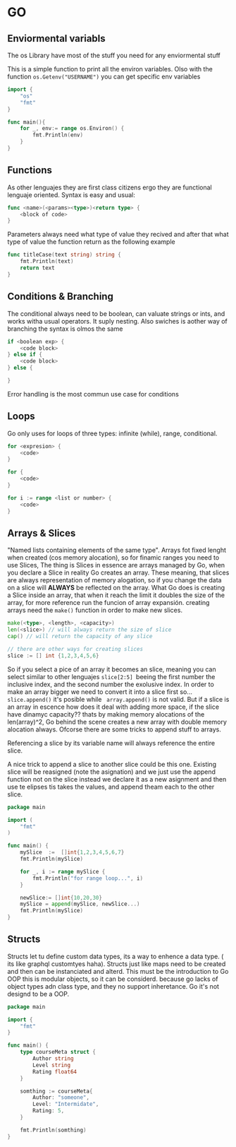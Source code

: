 # GO

## Enviormental variabls

The os Library have most of the stuff you need for any enviormental stuff

This is a simple function to print all the environ variables.
Olso with the function ```os.Getenv("USERNAME")``` you can get specific env variables

```go
import {
    "os"
    "fmt"
}

func main(){
    for _, env:= range os.Environ() {
        fmt.Println(env)
    }
}
```

## Functions

As other lenguajes they are first class citizens ergo they are functional lenguaje oriented. Syntax is easy and usual:

```go
func <name>(<params><type>)<return type> {
    <block of code>
}
```

Parameters always need what type of value they recived and after that what type of value the function return as the following example

```go
func titleCase(text string) string {
    fmt.Println(text)
    return text
}
```

## Conditions & Branching

The conditional always need to be boolean, can valuate strings or ints, and works witha usual operators. It suply nesting.
Also swiches is aother way of branching the syntax is olmos the same

```go
if <boolean exp> {
    <code block>
} else if {
    <code block>
} else {

}
```

Error handling is the most commun use case for conditions

## Loops

Go only uses for loops of three types: infinite (while), range, conditional.

```go
for <expresion> {
    <code>
}

for {
    <code>
}

for i := range <list or number> {
    <code>
}
```

## Arrays & Slices

"Named lists containing elements of the same type". Arrays fot fixed lenght when created (cos memory alocation), so for finamic ranges you need to use Slices, The thing is Slices in essence are arrays managed by Go, when you declare a Slice in reality Go creates an array. These meaning, that slices are always representation of memory alogation, so if you change the data on a slice will **ALWAYS** be reflected on the array. What Go does is creating a Slice inside an array, that when it reach the limit it doubles the size of the array, for more reference run the funcion of array expansión. creating arrays need the ```make()``` function in order to make new slices.

```go
make(<type>, <length>, <capacity>)
len(<slice>) // will always return the size of slice
cap() // will return the capacity of any slice

// there are other ways for creating slices
slice := [] int {1,2,3,4,5,6}
```

So if you select a pice of an array it becomes an slice, meaning you can select similar to other lenguajes ```slice[2:5] ```beeing the first number the inclusive index, and the second number the exolusive index. In order to make an array bigger we need to convert it into a slice first so... ``` slice.append()``` it's posible while ``` array.append()``` is not valid. But if a slice is an array in escence how does it deal with adding more space, if the slice have dinamyc capacity?? thats by making memory alocations of the len(array)^2, Go behind the scene creates a new array with double memory alocation always. Ofcorse there are some tricks to append stuff to arrays.

Referencing a slice by its variable name will always reference the entire slice.

A nice trick to append a slice to another slice could be this one. Existing slice will be reasigned (note the asignation) and we just use the append function not on the slice instead we declare it as a new asignment and then use te elipses tis takes the values, and append theam each to the other slice.

```go
package main

import (
    "fmt"
)

func main() {
    mySlice  :=  []int{1,2,3,4,5,6,7}
    fmt.Println(mySlice)

    for _, i := range mySlice {
        fmt.Println("for range loop...", i)
    }

    newSlice:= []int{10,20,30}
    mySlice = append(mySlice, newSlice...)
    fmt.Println(mySlice)
}
```

## Structs

Structs let tu define custom data types, its a way to enhence a data type. ( its like graphql customtyes haha). Structs just like maps need to be created and then can be instanciated and alterd. This must be the introduction to Go  OOP this is modular objects, so it can be considerd. because go lacks of object types adn class type, and they no support inheretance. Go it's not designd to be a OOP.

```go
package main

import {
    "fmt"
}

func main() {
    type courseMeta struct {
        Author string
        Level string
        Rating float64
    }

    somthing := courseMeta{
        Author: "someone",
        Level: "Intermidate",
        Rating: 5,
    }

    fmt.Println(somthing)
}
```